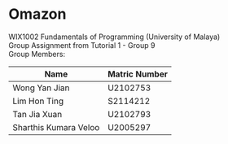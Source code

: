# Omazon  
WIX1002 Fundamentals of Programming (University of Malaya)  
Group Assignment from Tutorial 1 - Group 9  
Group Members:   

|          Name          | Matric Number |
| ---------------------- | ------------- |
| Wong Yan Jian          | U2102753      |
| Lim Hon Ting           | S2114212      |
| Tan Jia Xuan           | U2102793      |
| Sharthis Kumara Veloo  | U2005297      |
